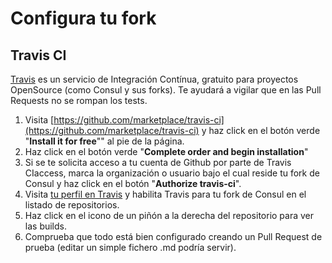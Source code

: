 # Configura tu fork

## Travis CI

[Travis](https://travis-ci.org/) es un servicio de Integración Contínua, gratuito para proyectos OpenSource \(como Consul y sus forks\). Te ayudará a vigilar que en las Pull Requests no se rompan los tests.

1. Visita [https://github.com/marketplace/travis-ci](https://github.com/marketplace/travis-ci) y haz click en el botón verde "**Install it for free**"" al pie de la página.
2. Haz click en el botón verde "**Complete order and begin installation**"
3. Si se te solicita acceso a tu cuenta de Github por parte de Travis CIaccess, marca la organización o usuario bajo el cual reside tu fork de Consul y haz click en el botón "**Authorize travis-ci**".
4. Visita [tu perfil en Travis](https://travis-ci.org/profile/) y habilita Travis para tu fork de Consul en el listado de repositorios.
5. Haz click en el icono de un piñón a la derecha del repositorio para ver las builds.
6. Comprueba que todo está bien configurado creando un Pull Request de prueba \(editar un simple fichero .md podría servir\).

